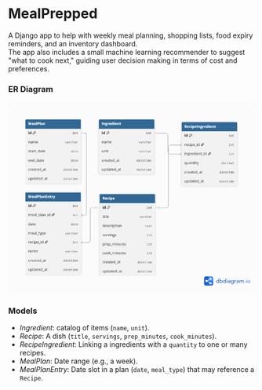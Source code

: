 # MealPrepped

A Django app to help with weekly meal planning, shopping lists, food expiry reminders, and an inventory dashboard.  
The app also includes a small machine learning recommender to suggest "what to cook next," guiding user decision making in terms of cost and preferences.

### ER Diagram
![ER Diagram](docs/notes/ERDiagram.png)

### Models
- *Ingredient*: catalog of items (`name`, `unit`).
- *Recipe*: A dish (`title`, `servings`, `prep_minutes`, `cook_minutes`).
- *RecipeIngredient*: Linking a ingredients with a `quantity` to one or many recipes.
- *MealPlan*: Date range (e.g., a week).
- *MealPlanEntry*: Date slot in a plan (`date`, `meal_type`) that may reference a `Recipe`.
